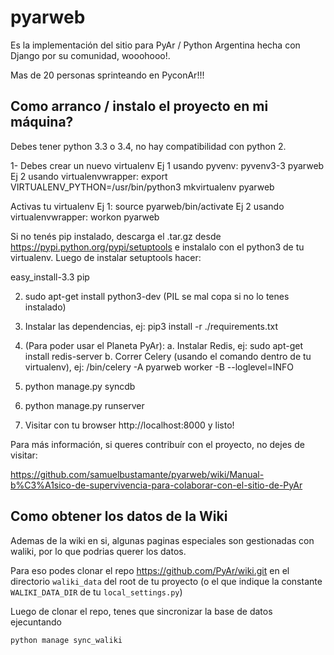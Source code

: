 pyarweb
=======
Es la implementación del sitio para PyAr / Python Argentina hecha con Django
por su comunidad, wooohooo!.

Mas de 20 personas sprinteando en PyconAr!!!


Como arranco / instalo el proyecto en mi máquina?
--------------------------------------------------

Debes tener python 3.3 o 3.4, no hay compatibilidad con python 2.

1- Debes crear un nuevo virtualenv
    Ej 1 usando pyvenv: pyvenv3-3 pyarweb
    Ej 2 usando virtualenvwrapper: export VIRTUALENV_PYTHON=/usr/bin/python3
                                   mkvirtualenv pyarweb

Activas tu virtualenv
    Ej 1: source pyarweb/bin/activate
    Ej 2 usando virtualenvwrapper: workon pyarweb

Si no tenés pip instalado, descarga el .tar.gz desde https://pypi.python.org/pypi/setuptools
e instalalo con el python3 de tu virtualenv. Luego de instalar setuptools hacer:

easy_install-3.3 pip

2. sudo apt-get install python3-dev (PIL se mal copa si no lo tenes instalado)

3. Instalar las dependencias, ej: pip3 install -r ./requirements.txt

4. (Para poder usar el Planeta PyAr):
    a. Instalar Redis, ej: sudo apt-get install redis-server
    b. Correr Celery (usando el comando dentro de tu virtualenv), ej: /bin/celery -A pyarweb worker -B --loglevel=INFO

5. python manage.py syncdb

6. python manage.py runserver

7. Visitar con tu browser http://localhost:8000  y listo!

Para más información, si queres contribuír con el proyecto, no dejes de visitar:

https://github.com/samuelbustamante/pyarweb/wiki/Manual-b%C3%A1sico-de-supervivencia-para-colaborar-con-el-sitio-de-PyAr

## Como obtener los datos de la Wiki

Ademas de la wiki en si, algunas paginas especiales son gestionadas con waliki, por lo que podrias querer los datos.

Para eso podes clonar el repo https://github.com/PyAr/wiki.git en el directorio
`waliki_data` del root de tu proyecto (o el que indique la constante `WALIKI_DATA_DIR` de tu `local_settings.py`)

Luego de clonar el repo, tenes que sincronizar la base de datos ejecuntando

```
python manage sync_waliki
```

